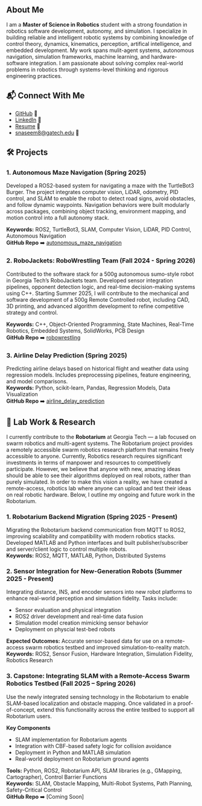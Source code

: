 ## About Me

I am a **Master of Science in Robotics** student with a strong foundation in robotics software development, autonomy, and simulation. I specialize in building reliable and intelligent robotic systems by combining knowledge of control theory, dynamics, kinematics, perception, artifical intelligence, and embedded development. My work spans mulit-agent systems, autonomous navigation, simulation frameworks, machine learning, and hardware-software integration. I am passionate about solving complex real-world problems in robotics through systems-level thinking and rigorous engineering practices.


  
## 📬 Connect With Me

- [GitHub](https://github.com/snaseem8) 🐙
- [LinkedIn](https://www.linkedin.com/in/snaseem7/) 💼
- [Resume](./Shahmeel_Naseem_Resume.pdf) 📄
- [snaseem8@gatech.edu](mailto:snaseem8@gatech.edu) 📧


  
## 🛠️ Projects

### 1. Autonomous Maze Navigation (Spring 2025)  
Developed a ROS2-based system for navigating a maze with the TurtleBot3 Burger. The project integrates computer vision, LiDAR, odometry, PID control, and SLAM to enable the robot to detect road signs, avoid obstacles, and follow dynamic waypoints. Navigation behaviors were built modularly across packages, combining object tracking, environment mapping, and motion control into a full autonomy stack.

**Keywords:** ROS2, TurtleBot3, SLAM, Computer Vision, LiDAR, PID Control, Autonomous Navigation  
**GitHub Repo** ➡️ [autonomous_maze_navigation](https://github.com/snaseem8/autonomous_maze_navigation.git)

### 2. RoboJackets: RoboWrestling Team (Fall 2024 - Spring 2026)  
Contributed to the software stack for a 500g autonomous sumo-style robot in Georgia Tech’s RoboJackets team. Developed sensor integration pipelines, opponent detection logic, and real-time decision-making systems using C++. Starting Summer 2025, I will contribute to the mechanical and software development of a 500g Remote Controlled robot, including CAD, 3D printing, and advanced algorithm development to refine competitive strategy and control.

**Keywords:** C++, Object-Oriented Programming, State Machines, Real-Time Robotics, Embedded Systems, SolidWorks, PCB Design  
**GitHub Repo** ➡️ [robowrestling](https://github.com/snaseem8/robowrestling.git)

### 3. Airline Delay Prediction (Spring 2025)  
Predicting airline delays based on historical flight and weather data using regression models. Includes preprocessing pipelines, feature engineering, and model comparisons.  
**Keywords:** Python, scikit-learn, Pandas, Regression Models, Data Visualization  
**GitHub Repo** ➡️ [airline_delay_prediction](https://github.com/snaseem8/airline_delay_prediction.git)


    
## 🧪 Lab Work & Research

I currently contribute to the **Robotarium** at Georgia Tech — a lab focused on swarm robotics and multi-agent systems. The Robotarium project provides a remotely accessible swarm robotics research platform that remains freely accessible to anyone. Currently, Robotics research requires significant investments in terms of manpower and resources to competitively participate. However, we believe that anyone with new, amazing ideas should be able to see their algorithms deployed on real robots, rather than purely simulated. In order to make this vision a reality, we have created a remote-access, robotics lab where anyone can upload and test their ideas on real robotic hardware. Below, I outline my ongoing and future work in the Robotarium.

### 1. Robotarium Backend Migration (Spring 2025 - Present)  
Migrating the Robotarium backend communication from MQTT to ROS2, improving scalability and compatibility with modern robotics stacks. Developed MATLAB and Python interfaces and built publisher/subscriber and server/client logic to control multiple robots.  
**Keywords:** ROS2, MQTT, MATLAB, Python, Distributed Systems  

### 2. Sensor Integration for New-Generation Robots (Summer 2025 - Present)  
Integrating distance, INS, and encoder sensors into new robot platforms to enhance real-world perception and simulation fidelity. Tasks include:
- Sensor evaluation and physical integration  
- ROS2 driver development and real-time data fusion  
- Simulation model creation mimicking sensor behavior
- Deployment on physcial test-bed robots

**Expected Outcomes:** Accurate sensor-based data for use on a remote-access swarm robotics testbed and improved simulation-to-reality match.  
**Keywords:** ROS2, Sensor Fusion, Hardware Integration, Simulation Fidelity, Robotics Research  

### 3. Capstone: Integrating SLAM with a Remote-Access Swarm Robotics Testbed (Fall 2025 – Spring 2026)

Use the newly integrated sensing technology in the Robotarium to enable SLAM-based localization and obstacle mapping. Once validated in a proof-of-concept, extend this functionality across the entire testbed to support all Robotarium users.

**Key Components**
- SLAM implementation for Robotarium agents  
- Integration with CBF-based safety logic for collision avoidance  
- Deployment in Python and MATLAB simulation 
- Real-world deployment on Robotarium ground agents  

**Tools:** Python, ROS2, Robotarium API, SLAM libraries (e.g., GMapping, Cartographer), Control Barrier Functions  
**Keywords:** SLAM, Obstacle Mapping, Multi-Robot Systems, Path Planning, Safety-Critical Control    
**GitHub Repo** ➡️ [Coming Soon]
